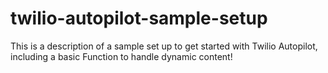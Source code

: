 # twilio-autopilot-sample-setup
This is a description of a sample set up to get started with Twilio Autopilot, including a basic Function to handle dynamic content!
